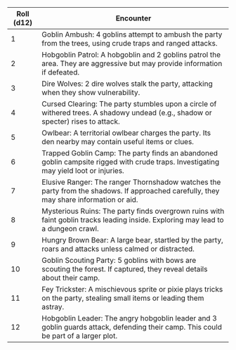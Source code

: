 | Roll (d12) | Encounter                                                                                                                              |
| ---------- | -------------------------------------------------------------------------------------------------------------------------------------- |
| 1          | Goblin Ambush: 4 goblins attempt to ambush the party from the trees, using crude traps and ranged attacks.                             |
| 2          | Hobgoblin Patrol: A hobgoblin and 2 goblins patrol the area. They are aggressive but may provide information if defeated.              |
| 3          | Dire Wolves: 2 dire wolves stalk the party, attacking when they show vulnerability.                                                    |
| 4          | Cursed Clearing: The party stumbles upon a circle of withered trees. A shadowy undead (e.g., shadow or specter) rises to attack.       |
| 5          | Owlbear: A territorial owlbear charges the party. Its den nearby may contain useful items or clues.                                    |
| 6          | Trapped Goblin Camp: The party finds an abandoned goblin campsite rigged with crude traps. Investigating may yield loot or injuries.   |
| 7          | Elusive Ranger: The ranger Thornshadow watches the party from the shadows. If approached carefully, they may share information or aid. |
| 8          | Mysterious Ruins: The party finds overgrown ruins with faint goblin tracks leading inside. Exploring may lead to a dungeon crawl.      |
| 9          | Hungry Brown Bear: A large bear, startled by the party, roars and attacks unless calmed or distracted.                                 |
| 10         | Goblin Scouting Party: 5 goblins with bows are scouting the forest. If captured, they reveal details about their camp.                 |
| 11         | Fey Trickster: A mischievous sprite or pixie plays tricks on the party, stealing small items or leading them astray.                   |
| 12         | Hobgoblin Leader: The angry hobgoblin leader and 3 goblin guards attack, defending their camp. This could be part of a larger plot.    |
